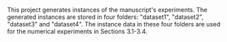 This project generates instances of the manuscript's experiments. 
The generated instances are stored in four folders: "dataset1", "dataset2", "dataset3" and "dataset4". 
The instance data in these four folders are used for the numerical experiments in Sections 3.1-3.4.
